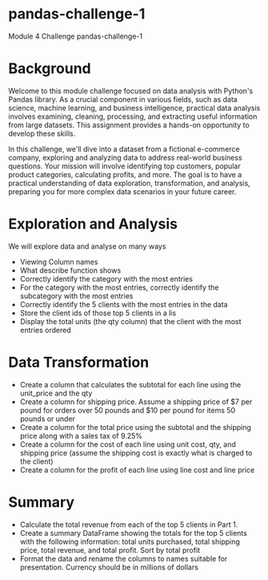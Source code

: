 # pandas-challenge-1
Module 4 Challenge pandas-challenge-1

# Background
Welcome to this module challenge focused on data analysis with Python's Pandas library. As a crucial component in various fields, such as data science, machine learning, and business intelligence, practical data analysis involves examining, cleaning, processing, and extracting useful information from large datasets. This assignment provides a hands-on opportunity to develop these skills.

In this challenge, we'll dive into a dataset from a fictional e-commerce company, exploring and analyzing data to address real-world business questions. Your mission will involve identifying top customers, popular product categories, calculating profits, and more. The goal is to have a practical understanding of data exploration, transformation, and analysis, preparing you for more complex data scenarios in your future career.

# Exploration and Analysis
We will explore data and analyse on many ways
-   Viewing Column names
-   What describe function shows
-   Correctly identify the category with the most entries
-   For the category with the most entries, correctly identify the subcategory with the most entries
-   Correctly identify the 5 clients with the most entries in the data
-   Store the client ids of those top 5 clients in a lis
-   Display the total units (the qty column) that the client with the most entries ordered

# Data Transformation
-   Create a column that calculates the subtotal for each line using the unit_price and the qty
-   Create a column for shipping price. Assume a shipping price of $7 per pound for orders over 50 pounds and $10 per pound for items 50 pounds or under
-   Create a column for the total price using the subtotal and the shipping price along with a sales tax of 9.25%
-   Create a column for the cost of each line using unit cost, qty, and shipping price (assume the shipping cost is exactly what is charged to the client)
-   Create a column for the profit of each line using line cost and line price

# Summary
-   Calculate the total revenue from each of the top 5 clients in Part 1.
-   Create a summary DataFrame showing the totals for the top 5 clients with the following information: total units purchased, total shipping price, total revenue, and total profit. Sort by total profit
-   Format the data and rename the columns to names suitable for presentation. Currency should be in millions of dollars





